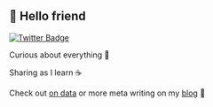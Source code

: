 ## 🤖 Hello friend 

[![Twitter Badge](https://img.shields.io/badge/-@_mrogers-1ca0f1?style=flat-square&labelColor=1ca0f1&logo=twitter&logoColor=white&link=https://twitter.com/_mrogers)](https://twitter.com/_mrogers)

Curious about everything 🤯

Sharing as I learn ☕️

  Check out [on data](https://m-01101101.github.io/on-data/) or more meta writing on my [blog](https://www.mrogers.london/) 📝


<!--
**m-01101101/m-01101101** is a ✨ _special_ ✨ repository because its `README.md` (this file) appears on your GitHub profile.

Here are some ideas to get you started:

- 🔭 I’m currently working on ...
- 🌱 I’m currently learning ...
- 👯 I’m looking to collaborate on ...
- 🤔 I’m looking for help with ...
- 💬 Ask me about ...
- 📫 How to reach me: ...
- 😄 Pronouns: ...
- ⚡ Fun fact: ...
-->

